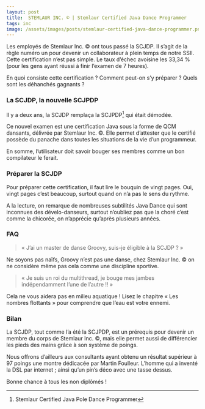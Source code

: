 ```yaml
---
layout: post
title:  STEMLAUR INC. © | Stemlaur Certified Java Dance Programmer
tags: inc
image: /assets/images/posts/stemlaur-certified-java-dance-programmer.png
---
```


Les employés de Stemlaur Inc. © ont tous passé la SCJDP. Il s’agit de la règle numéro un pour devenir un collaborateur à plein temps de notre SSII. Cette certification n’est pas simple. Le taux d’échec avoisine les 33,34 % (pour les gens ayant réussi à finir l’examen de 7 heures).

En quoi consiste cette certification ? Comment peut-on s’y préparer ? Quels sont les déhanchés gagnants ?

<!--more-->

### La SCJDP, la nouvelle SCJPDP

Il y a deux ans, la SCJDP remplaça la SCJPDP[^fn-sample_footnote] qui était démodée.

Ce nouvel examen est une certification Java sous la forme de QCM dansants, délivrée par Stemlaur Inc. ©. Elle permet d’attester que le certifié possède du panache dans toutes les situations de la vie d’un programmeur.

En somme, l’utilisateur doit savoir bouger ses membres comme un bon compilateur le ferait.

### Préparer la SCJDP

Pour préparer cette certification, il faut lire le bouquin de vingt pages. Oui, vingt pages c’est beaucoup, surtout quand on n’a pas le sens du rythme.

A la lecture, on remarque de nombreuses subtilités Java Dance qui sont inconnues des dévelo-danseurs, surtout n’oubliez pas que la choré c’est comme la chicorée, on n’apprécie qu’après plusieurs années.

### FAQ

> « J’ai un master de danse Groovy, suis-je éligible à la SCJDP ? »

Ne soyons pas naïfs, Groovy n’est pas une danse, chez Stemlaur Inc. © on ne considère même pas cela comme une discipline sportive.

> « Je suis un roi du multithread, je bouge mes jambes indépendamment l’une de l’autre !! »

Cela ne vous aidera pas en milieu aquatique ! Lisez le chapitre « Les nombres flottants » pour comprendre que l’eau est votre ennemi.

### Bilan

La SCJDP, tout comme l’a été la SCJPDP, est un prérequis pour devenir un membre du corps de Stemlaur Inc. ©, mais elle permet aussi de différencier les pieds des mains grâce à son système de poings.

Nous offrons d’ailleurs aux consultants ayant obtenu un résultat supérieur à 97 poings une montre dédicacée par Martin Foulleur. L’homme qui a inventé la DSL par internet ; ainsi qu’un pin’s déco avec une tasse dessus.

Bonne chance à tous les non diplômés !

[^fn-sample_footnote]: Stemlaur Certified Java Pole Dance Programmer
